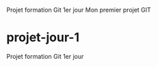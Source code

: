 
Projet formation Git 1er jour
Mon premier projet GIT



# projet-jour-1
Projet formation Git 1er jour



